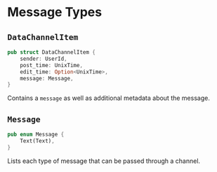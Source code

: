 # Message Types

## `DataChannelItem`

```rust
pub struct DataChannelItem {
    sender: UserId,
    post_time: UnixTime,
    edit_time: Option<UnixTime>,
    message: Message,
}
```

Contains a `message` as well as additional metadata about the message.

## `Message`

```rust
pub enum Message {
    Text(Text),
}
```

Lists each type of message that can be passed through a channel.

